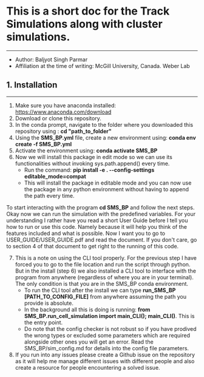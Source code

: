 

# This is a short doc for the Track Simulations along with cluster simulations.
-----------------------------------------

- Author: Baljyot Singh Parmar
- Affiliation at the time of writing: McGill University, Canada. Weber Lab



## 1. Installation
-------------------
1. Make sure you have anaconda installed: <https://www.anaconda.com/download>
2. Download or clone this repository.
3. In the conda prompt, navigate to the folder where you downloaded this repository using : **cd "path_to_folder"**
4. Using the **SMS_BP.yml** file, create a new environment using: **conda env create -f SMS_BP.yml**
5. Activate the environment using: **conda activate SMS_BP**
6. Now we will install this package in edit mode so we can use its functionalities without invoking sys.path.append() every time.
    - Run the command: **pip install -e . --config-settings editable_mode=compat**
    - This will install the package in editable mode and you can now use the package in any python environment without having to append the path every time. 

To start interacting with the program **cd SMS_BP** and follow the next steps.
Okay now we can run the simulation with the predefined variables. For your understanding I rather have you read a short User Guide before I tell you how to run or use this code. Namely because it will help you think of the features included and what is possible. Now I want you to go to USER_GUIDE/USER_GUIDE.pdf and read the document. If you don't care, go to section 4 of that document to get right to the running of this code.

7. This is a note on using the CLI tool properly. For the previous step I have forced you to go to the file location and run the script through python. But in the install (step 6) we also installed a CLI tool to interface with the program from anywhere (regardless of where you are in your terminal). The only condition is that you are in the SMS_BP conda environment. 
    - To run the CLI tool after the install we can type **run_SMS_BP [PATH_TO_CONFIG_FILE]** from anywhere assuming the path you provide is absolute.
    - In the background all this is doing is running: **from SMS_BP.run_cell_simulation import main_CLI(); main_CLI()**. This is the entry point.
    - Do note that the config checker is not robust so if you have prodived the wrong types or excluded some parameters which are required alongside other ones you will get an error. Read the SMS_BP/sim_config.md for details into the config file parameters.
8. If you run into any issues please create a Github issue on the repository as it will help me manage different issues with different people and also create a resource for people encountering a solved issue.
